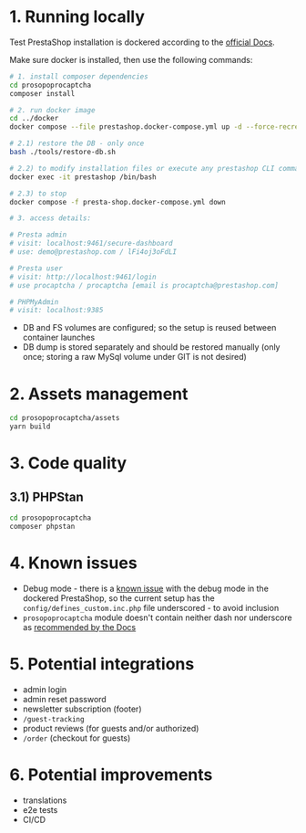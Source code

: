 # 1. Running locally

Test PrestaShop installation
is dockered according to the
[official Docs](https://devdocs.prestashop-project.org/8/basics/installation/environments/docker/).

Make sure docker is installed, then use the following commands:

```bash
# 1. install composer dependencies
cd prosopoprocaptcha
composer install

# 2. run docker image
cd ../docker
docker compose --file prestashop.docker-compose.yml up -d --force-recreate

# 2.1) restore the DB - only once
bash ./tools/restore-db.sh

# 2.2) to modify installation files or execute any prestashop CLI commands:
docker exec -it prestashop /bin/bash

# 2.3) to stop
docker compose -f presta-shop.docker-compose.yml down

# 3. access details:

# Presta admin
# visit: localhost:9461/secure-dashboard 
# use: demo@prestashop.com / lFi4oj3oFdLI

# Presta user
# visit: http://localhost:9461/login
# use procaptcha / procaptcha [email is procaptcha@prestashop.com]

# PHPMyAdmin
# visit: localhost:9385
```

* DB and FS volumes are configured; so the setup is reused between container launches
* DB dump is stored separately and should be restored manually (only once; storing a raw
  MySql volume under GIT is not desired)

# 2. Assets management

```bash
cd prosopoprocaptcha/assets
yarn build
```

# 3. Code quality

## 3.1) PHPStan

```bash 
cd prosopoprocaptcha
composer phpstan
```

# 4. Known issues

* Debug mode - there is a [known issue](https://github.com/PrestaShop/PrestaShop/issues/38771) with the debug mode in
  the dockered PrestaShop, so
  the current setup has the `config/defines_custom.inc.php` file underscored - to avoid inclusion
* `prosopoprocaptcha` module doesn't contain neither dash nor underscore
  as [recommended by the Docs](https://devdocs.prestashop-project.org/8/modules/creation/tutorial/)

# 5. Potential integrations

* admin login
* admin reset password
* newsletter subscription (footer)
* `/guest-tracking`
* product reviews (for guests and/or authorized)
* `/order` (checkout for guests)

# 6. Potential improvements

* translations
* e2e tests
* CI/CD
